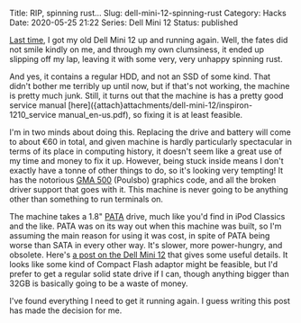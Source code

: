 Title: RIP, spinning rust...
Slug: dell-mini-12-spinning-rust
Category: Hacks
Date: 2020-05-25 21:22
Series: Dell Mini 12
Status: published

[Last time]({filename}/notes-dell-mini-12.md), I got my old Dell Mini 12 up and running again. Well, the fates did not smile kindly on me, and through my own clumsiness, it ended up slipping off my lap, leaving it with some very, very unhappy spinning rust.

And yes, it contains a regular HDD, and not an SSD of some kind. That didn't bother me terribly up until now, but if that's not working, the machine is pretty much junk. Still, it turns out that the machine is has a pretty good service manual [here]({attach}attachments/dell-mini-12/inspiron-1210_service manual_en-us.pdf), so fixing it is at least feasible.

I'm in two minds about doing this. Replacing the drive and battery will come to about €60 in total, and given machine is hardly particularly spectacular in terms of its place in computing history, it doesn't seem like a great use of my time and money to fix it up. However, being stuck inside means I don't exactly have a tonne of other things to do, so it's looking very tempting! It has the notorious [GMA 500](https://en.wikipedia.org/wiki/Intel_GMA#GMA_500) (Poulsbo) graphics code, and all the broken driver support that goes with it. This machine is never going to be anything other than something to run terminals on.

The machine takes a 1.8" [PATA](https://en.wikipedia.org/wiki/Parallel_ATA) drive, much like you'd find in iPod Classics and the like. PATA was on its way out when this machine was built, so I'm assuming the main reason for using it was cost, in spite of PATA being worse than SATA in every other way. It's slower, more power-hungry, and obsolete. Here's [a post on the Dell Mini 12](https://superuser.com/questions/975345/how-to-replace-hard-drive-and-switch-drive-cable-in-a-dell-mini-12) that gives some useful details. It looks like some kind of Compact Flash adaptor might be feasible, but I'd prefer to get a regular solid state drive if I can, though anything bigger than 32GB is basically going to be a waste of money.

I've found everything I need to get it running again. I guess writing this post has made the decision for me.
